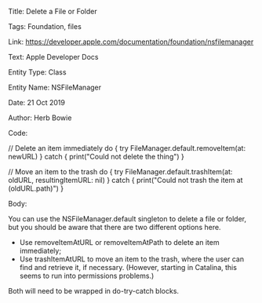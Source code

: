 Title:  Delete a File or Folder

Tags:   Foundation, files

Link:   https://developer.apple.com/documentation/foundation/nsfilemanager

Text:   Apple Developer Docs

Entity Type: Class

Entity Name: NSFileManager

Date:   21 Oct 2019

Author: Herb Bowie

Code: 

// Delete an item immediately
do {
	try FileManager.default.removeItem(at: newURL)
} catch {
	print("Could not delete the thing")
}

// Move an item to the trash
do {
	try FileManager.default.trashItem(at: oldURL, resultingItemURL: nil)
} catch {
	print("Could not trash the item at \(oldURL.path)")
}


Body: 

You can use the NSFileManager.default singleton to delete a file or folder, but you should be aware that there are two different options here.

- Use removeItemAtURL or removeItemAtPath to delete an item immediately;
- Use trashItemAtURL to move an item to the trash, where the user can find and retrieve it, if necessary. (However, starting in Catalina, this seems to run into permissions problems.)

Both will need to be wrapped in do-try-catch blocks. 


